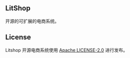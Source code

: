 ## LitShop

开源的可扩展的电商系统。

## License

Litshop 开源电商系统使用 [Apache LICENSE-2.0](https://www.apache.org/licenses/LICENSE-2.0) 进行发布。

